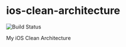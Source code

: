 # ios-clean-architecture
![Build Status](https://travis-ci.org/suho/ios-clean-architecture.svg?branch=master)

My iOS Clean Architecture
